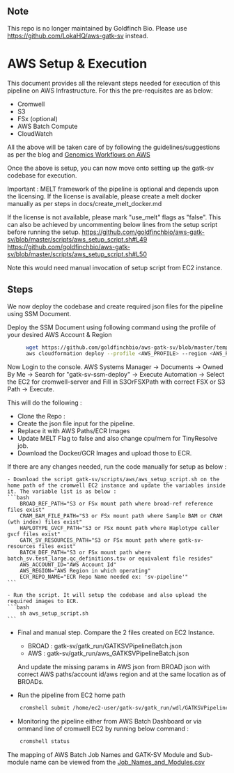 ## Note
  This repo is no longer maintained by Goldfinch Bio. Please use https://github.com/LokaHQ/aws-gatk-sv instead.

# AWS Setup & Execution
  This document provides all the relevant steps needed for execution of this pipeline on AWS Infrastructure.
  For this the pre-requisites are as below:
  - Cromwell
  - S3
  - FSx (optional)
  - AWS Batch Compute
  - CloudWatch

  All the above will be taken care of by following the guidelines/suggestions as per the blog and [Genomics Workflows on AWS](https://github.com/aws-samples/aws-genomics-workflows) 

  Once the above is setup, you can now move onto setting up the gatk-sv codebase for execution.
  
  Important : MELT framework of the pipeline is optional and depends upon the licensing. 
  If the license is available, please create a melt docker manually as per steps in docs/create_melt_docker.md
  
  If the license is not available, please mark "use_melt" flags as "false". This can also be achieved by uncommenting below lines from the setup script before running the setup.
  https://github.com/goldfinchbio/aws-gatk-sv/blob/master/scripts/aws_setup_script.sh#L49
  https://github.com/goldfinchbio/aws-gatk-sv/blob/master/scripts/aws_setup_script.sh#L50

  Note this would need manual invocation of setup script from EC2 instance.

## Steps
  We now deploy the codebase and create required json files for the pipeline using SSM Document.

  Deploy the SSM Document using following command using the profile of your desired AWS Account & Region
  ```bash
        wget https://github.com/goldfinchbio/aws-gatk-sv/blob/master/templates/cf_ssm_document_setup.yaml\?raw\=true -O cf_ssm_document_setup.yaml
        aws cloudformation deploy --profile <AWS_PROFILE> --region <AWS_REGION> --stack-name "gatk-sv-ssm-deploy" --template cf_ssm_document_setup.yaml
  ```

  Now Login to the console.
  AWS Systems Manager -> Documents -> Owned By Me -> Search for "gatk-sv-ssm-deploy" -> Execute Automation -> Select the EC2 for cromwell-server and Fill in S3OrFSXPath with correct FSX or S3 Path -> Execute.

  This will do the following :
  - Clone the Repo : 
  - Create the json file input for the pipeline.
  - Replace it with AWS Paths/ECR Images
  - Update MELT Flag to false and also change cpu/mem for TinyResolve job.
  - Download the Docker/GCR Images and upload those to ECR.

  If there are any changes needed, run the code manually for setup as below :

    - Download the script gatk-sv/scripts/aws/aws_setup_script.sh on the home path of the cromwell EC2 instance and update the variables inside it. The variable list is as below :
    ```bash
        BROAD_REF_PATH="S3 or FSx mount path where broad-ref reference files exist"
        CRAM_BAM_FILE_PATH="S3 or FSx mount path where Sample BAM or CRAM (wth index) files exist"
        HAPLOTYPE_GVCF_PATH="S3 or FSx mount path where Haplotype caller gvcf files exist"
        GATK_SV_RESOURCES_PATH="S3 or FSx mount path where gatk-sv-resources files exist"
        BATCH_DEF_PATH="S3 or FSx mount path where batch_sv.test_large.qc_definitions.tsv or equivalent file resides"
        AWS_ACCOUNT_ID="AWS Account Id"
        AWS_REGION="AWS Region in which operating"
        ECR_REPO_NAME="ECR Repo Name needed ex: 'sv-pipeline'"
    ```

    - Run the script. It will setup the codebase and also upload the required images to ECR.
    ```bash
        sh aws_setup_script.sh
    ```

- Final and manual step. Compare the 2 files created on EC2 Instance.
    - BROAD : gatk-sv/gatk_run/GATKSVPipelineBatch.json
    - AWS : gatk-sv/gatk_run/aws_GATKSVPipelineBatch.json

    And update the missing params in AWS json from BROAD json with correct AWS paths/account id/aws region and at the same location as of BROADs.

- Run the pipeline from EC2 home path
```bash
    cromshell submit /home/ec2-user/gatk-sv/gatk_run/wdl/GATKSVPipelineBatch.wdl /home/ec2-user/gatk-sv/gatk_run/aws_GATKSVPipelineBatch.json /home/ec2-user/gatk-sv/gatk_run/opts.json /home/ec2-user/gatk-sv/gatk_run/wdl/dep.zip
```

- Monitoring the pipeline either from AWS Batch Dashboard or via ommand line of cromwell EC2 by running below command :
```bash
    cromshell status
```

The mapping of AWS Batch Job Names and GATK-SV Module and Sub-module name can be viewed from the [Job_Names_and_Modules.csv](https://github.com/goldfinchbio/aws-gatk-sv/blob/master/configs/job_names_and_modules.csv)
